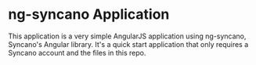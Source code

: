 # ng-syncano Application

This application is a very simple AngularJS application using ng-syncano, Syncano's Angular library. It's a quick start application
that only requires a Syncano account and the files in this repo.